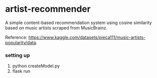 # artist-recommender

A simple content-based recommendation system using cosine similarity based on music artists scraped from MusicBrainz.

Reference: https://www.kaggle.com/datasets/pieca111/music-artists-popularity/data.

### setting up
1. python createModel.py
2. flask run